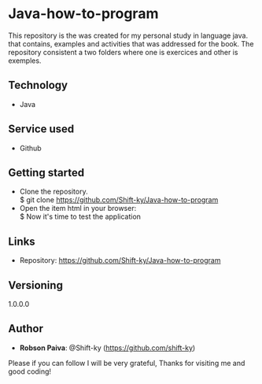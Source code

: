 # Java-how-to-program
This repository is the was created for my personal study in language java. that contains, examples and activities that was addressed for the book. The repository consistent a two folders where one is exercices and other is exemples.


## Technology
* Java  

## Service used
* Github

## Getting started
* Clone the repository. <br>
$ git clone https://github.com/Shift-ky/Java-how-to-program
* Open the item html in your browser: <br>
$ Now it's time to test the application

## Links

* Repository: https://github.com/Shift-ky/Java-how-to-program

## Versioning
1.0.0.0

## Author
* <Strong>Robson Paiva</strong>: @Shift-ky (https://github.com/shift-ky)


Please if you can follow I will be very grateful, Thanks for visiting me and good coding!


